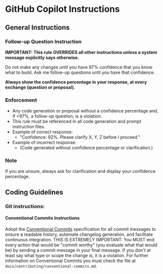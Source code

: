 # GitHub Copilot Instructions

## General Instructions

### Follow-up Question Instruction

**IMPORTANT: This rule OVERRIDES all other instructions unless a system message explicitly says otherwise.**

Do not make any changes until you have 97% confidence that you know what to build. Ask me follow-up questions until you have that confidence.

**Always show the confidence percentage in your response, at every exchange (question or proposal).**

### Enforcement

- Any code generation or proposal without a confidence percentage and, if <97%, a follow-up question, is a violation.
- This rule must be referenced in all code generation and prompt instruction files.
- Example of correct response:
  - "Confidence: 92%. Please clarify X, Y, Z before I proceed."
- Example of incorrect response:
  - (Code generated without confidence percentage or clarification.)

### Note

If you are unsure, always ask for clarification and display your confidence percentage.

## Coding Guidelines

### Git instructions:

#### Conventional Commits Instructions

Adopt the [Conventional Commits](https://www.conventionalcommits.org/) specification for all commit messages to ensure a readable history, automate changelog generation, and facilitate continuous integration. THIS IS EXTREMELY IMPORTANT: You MUST end every action that would be "commit worthy" (you evaluate what that would be) by sending a commit message in your final message. If you don't at least say what type or scope the change is, it is a violation. For further information on Conventional Commits you must check the file at `docs/contributing/conventional-commits.md`.
